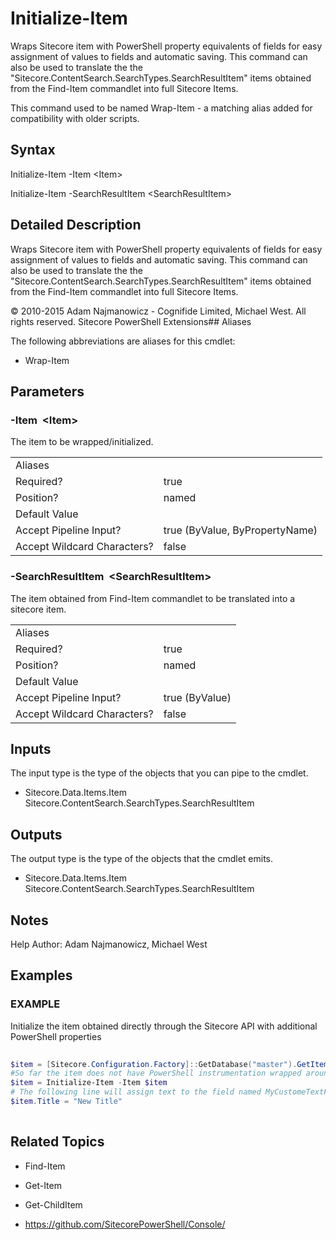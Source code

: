 # Initialize-Item 
 
Wraps Sitecore item with PowerShell property equivalents of fields for easy assignment of values to fields and automatic saving.
This command can also be used to translate the the "Sitecore.ContentSearch.SearchTypes.SearchResultItem" items obtained from the Find-Item commandlet into full Sitecore Items.

This command used to be named Wrap-Item - a matching alias added for compatibility with older scripts. 
 
## Syntax 
 
Initialize-Item -Item &lt;Item&gt; 
 
Initialize-Item -SearchResultItem &lt;SearchResultItem&gt; 
 
 
## Detailed Description 
 
Wraps Sitecore item with PowerShell property equivalents of fields for easy assignment of values to fields and automatic saving.
This command can also be used to translate the the "Sitecore.ContentSearch.SearchTypes.SearchResultItem" items obtained from the Find-Item commandlet into full Sitecore Items. 
 
© 2010-2015 Adam Najmanowicz - Cognifide Limited, Michael West. All rights reserved. Sitecore PowerShell Extensions## Aliases
The following abbreviations are aliases for this cmdlet:  
* Wrap-Item 
 
## Parameters 
 
### -Item&nbsp; &lt;Item&gt; 
 
The item to be wrapped/initialized. 
 
<table>
    <thead></thead>
    <tbody>
        <tr>
            <td>Aliases</td>
            <td></td>
        </tr>
        <tr>
            <td>Required?</td>
            <td>true</td>
        </tr>
        <tr>
            <td>Position?</td>
            <td>named</td>
        </tr>
        <tr>
            <td>Default Value</td>
            <td></td>
        </tr>
        <tr>
            <td>Accept Pipeline Input?</td>
            <td>true (ByValue, ByPropertyName)</td>
        </tr>
        <tr>
            <td>Accept Wildcard Characters?</td>
            <td>false</td>
        </tr>
    </tbody>
</table> 
 
### -SearchResultItem&nbsp; &lt;SearchResultItem&gt; 
 
The item obtained from Find-Item commandlet to be translated into a sitecore item. 
 
<table>
    <thead></thead>
    <tbody>
        <tr>
            <td>Aliases</td>
            <td></td>
        </tr>
        <tr>
            <td>Required?</td>
            <td>true</td>
        </tr>
        <tr>
            <td>Position?</td>
            <td>named</td>
        </tr>
        <tr>
            <td>Default Value</td>
            <td></td>
        </tr>
        <tr>
            <td>Accept Pipeline Input?</td>
            <td>true (ByValue)</td>
        </tr>
        <tr>
            <td>Accept Wildcard Characters?</td>
            <td>false</td>
        </tr>
    </tbody>
</table> 
 
## Inputs 
 
The input type is the type of the objects that you can pipe to the cmdlet. 
 
* Sitecore.Data.Items.Item
Sitecore.ContentSearch.SearchTypes.SearchResultItem 
 
## Outputs 
 
The output type is the type of the objects that the cmdlet emits. 
 
* Sitecore.Data.Items.Item
Sitecore.ContentSearch.SearchTypes.SearchResultItem 
 
## Notes 
 
Help Author: Adam Najmanowicz, Michael West 
 
## Examples 
 
### EXAMPLE 
 
Initialize the item obtained directly through the Sitecore API with additional PowerShell properties 
 
```powershell   
 
$item = [Sitecore.Configuration.Factory]::GetDatabase("master").GetItem("/sitecore/content/home");
#So far the item does not have PowerShell instrumentation wrapped around it yet - the following like wraps $item in those additional properties
$item = Initialize-Item -Item $item
# The following line will assign text to the field named MyCustomeTextField and persist the item into the database automatically using the added PowerShell property.
$item.Title = "New Title" 
 
``` 
 
## Related Topics 
 
* Find-Item 
 
* Get-Item 
 
* Get-ChildItem 
 
* <a href='https://github.com/SitecorePowerShell/Console/' target='_blank'>https://github.com/SitecorePowerShell/Console/</a><br/>

